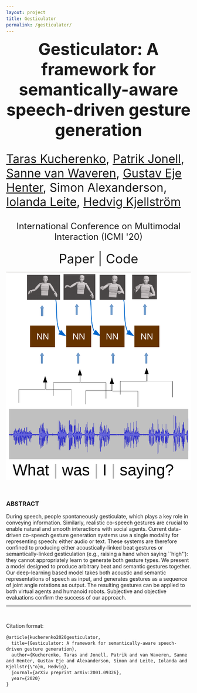 ```yaml
---
layout: project
title: Gesticulator
permalink: /gesticulator/
---
```



<p align="center">
  <b style="font-size: 45px;"> Gesticulator: A framework for semantically-aware speech-driven gesture generation </b>
  <p style="font-size: 32px;"> <a href="https://svito-zar.github.io/">Taras Kucherenko</a>, <a href="http://www.patrikjonell.se">Patrik Jonell</a>, <a href="https://svanwaveren.wordpress.com">Sanne van Waveren</a>, <a href="https://people.kth.se/~ghe/">Gustav Eje Henter</a>, Simon Alexanderson, <a href="https://iolandaleite.com">Iolanda Leite</a>, <a href="http://www.csc.kth.se/~hedvig/">Hedvig Kjellström</a> </p>
  <p style="font-size: 24px;" align="center"> International Conference on Multimodal Interaction (ICMI '20) </p>
</p>

<p align="center">
 <a href="https://www.researchgate.net/publication/338853312_Gesticulator_A_framework_for_semantically-aware_speech-driven_gesture_generation" style="font-size: 35px; text-decoration: none">Paper   </a>  
 <a style="font-size: 35px; text-decoration: none"> |   </a> 
 <a href="https://github.com/Svito-zar/gesticulator" style="font-size: 35px; text-decoration: none">   Code</a>   
</p>


<div style="text-align:center"><img src="../assets/Gesticulator.png" alt="portrait" align="middle"></div>

&nbsp;

### ABSTRACT
During speech, people spontaneously gesticulate, which plays a key role in conveying information. Similarly, realistic co-speech gestures are crucial to enable natural and smooth interactions with social agents. Current data-driven co-speech gesture generation systems use a single modality for representing speech: either audio or text. These systems are therefore confined to producing either acoustically-linked beat gestures or semantically-linked gesticulation (e.g., raising a hand when saying ``high''): they cannot appropriately learn to generate both gesture types. We present a model designed to produce arbitrary beat and semantic gestures together. Our deep-learning based model takes both acoustic and semantic representations of speech as input, and generates gestures as a sequence of joint angle rotations as output. The resulting gestures can be applied to both virtual agents and humanoid robots. Subjective and objective evaluations confirm the success of our approach.
&nbsp;

***
&nbsp;


Citation format:
```
@article{kucherenko2020gesticulator,
  title={Gesticulator: A framework for semantically-aware speech-driven gesture generation},
  author={Kucherenko, Taras and Jonell, Patrik and van Waveren, Sanne and Henter, Gustav Eje and Alexanderson, Simon and Leite, Iolanda and Kjellstr{\"o}m, Hedvig},
  journal={arXiv preprint arXiv:2001.09326},
  year={2020}
}
```


